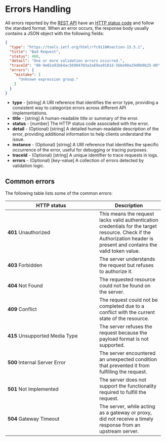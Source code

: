 # Errors Handling

All errors reported by the [REST API](./) have an [HTTP status code](https://en.wikipedia.org/wiki/List_of_HTTP_status_codes) and follow the standard format. When an error occurs, the response body usually contains a JSON object with the following fields:

```json
{
  "type": "https://tools.ietf.org/html/rfc9110#section-15.5.1",
  "title": "Bad Request",
  "status": 400,
  "detail": "One or more validation errors occurred.",
  "traceId": "00-9e02a91b64ac56904703a3a69ea9101d-56be90a29d0b0b25-00",
  "errors": {
    "mistake": [
      "Unknown expression group."
    ]
  }
}
```

* **type** - \[string] A URI reference that identifies the error type, providing a consistent way to categorize errors across different API implementations.
* **title** - \[string] A human-readable title or summary of the error.
* **status** - \[number] The HTTP status code associated with the error.
* **detail** - (Optional) \[string] A detailed human-readable description of the error, providing additional information to help clients understand the issue.
* **instance** - (Optional) \[string] A URI reference that identifies the specific occurrence of the error, useful for debugging or tracing purposes.
* **traceId** - (Optional) \[string] A unique identifier to trace requests in logs.
* **errors** - (Optional) \[key-value] A collection of errors detected by validation logic.

## Common errors

The following table lists some of the common errors:

<table><thead><tr><th width="281">HTTP status</th><th>Description</th></tr></thead><tbody><tr><td><strong>401</strong> Unauthorized</td><td>This means the request lacks valid authentication credentials for the target resource. Check if the Authorization header is present and contains the valid token value.</td></tr><tr><td><strong>403</strong> Forbidden</td><td>The server understands the request but refuses to authorize it.</td></tr><tr><td><strong>404</strong> Not Found</td><td>The requested resource could not be found on the server.</td></tr><tr><td><strong>409</strong> Conflict</td><td>The request could not be completed due to a conflict with the current state of the resource.</td></tr><tr><td><strong>415</strong> Unsupported Media Type</td><td>The server refuses the request because the payload format is not supported.</td></tr><tr><td><strong>500</strong> Internal Server Error</td><td>The server encountered an unexpected condition that prevented it from fulfilling the request.</td></tr><tr><td><strong>501</strong> Not Implemented</td><td>The server does not support the functionality required to fulfill the request.</td></tr><tr><td><strong>504</strong> Gateway Timeout</td><td>The server, while acting as a gateway or proxy, did not receive a timely response from an upstream server.</td></tr></tbody></table>
